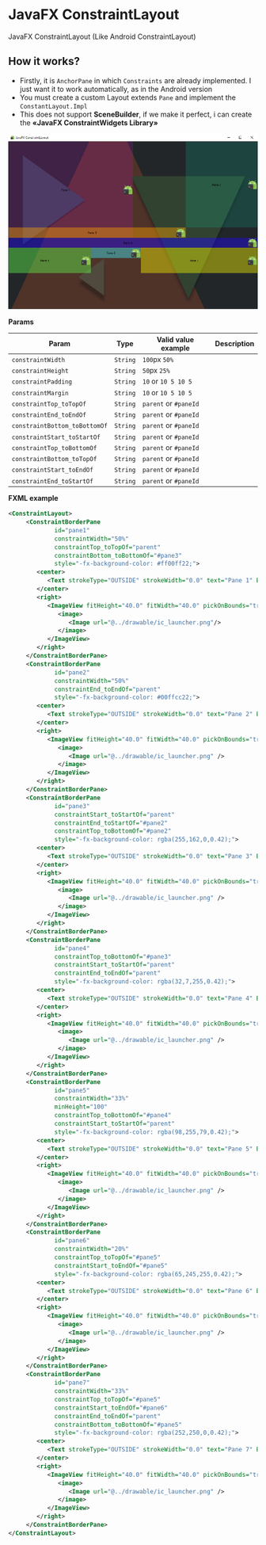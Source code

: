 # JavaFX ConstraintLayout
JavaFX ConstraintLayout (Like Android ConstraintLayout)

How it works?
--------
* Firstly, it is ```AnchorPane``` in which ```Constraints``` are already implemented. I just want it to work automatically, as in the Android version
* You must create a custom Layout extends ```Pane``` and implement the ```ConstantLayout.Impl```
* This does not support **SceneBuilder**, if we make it perfect, i can create the **«JavaFX ConstraintWidgets Library»**

![Preview](preview.png)

**Params**

| Param | Type | Valid value example | Description |
| --- | --- | --- | --- |
| ```constraintWidth``` | ```String``` | ```100```px ```50%``` |
| ```constraintHeight``` | ```String``` | ```50```px ```25%``` |
| ```constraintPadding``` |```String``` | ```10``` or ```10 5 10 5``` |
| ```constraintMargin``` | ```String``` | ```10``` or ```10 5 10 5``` |
| ```constraintTop_toTopOf``` | ```String``` | ```parent``` or ```#paneId``` |
| ```constraintEnd_toEndOf``` | ```String``` | ```parent``` or ```#paneId``` |
| ```constraintBottom_toBottomOf``` | ```String``` | ```parent``` or ```#paneId``` |
| ```constraintStart_toStartOf``` | ```String``` | ```parent``` or ```#paneId``` |
| ```constraintTop_toBottomOf``` | ```String``` | ```parent``` or ```#paneId``` |
| ```constraintBottom_toTopOf``` | ```String``` | ```parent``` or ```#paneId``` |
| ```constraintStart_toEndOf``` | ```String``` | ```parent``` or ```#paneId``` |  |
| ```constraintEnd_toStartOf``` | ```String``` | ```parent``` or ```#paneId``` |  |

**FXML example**
```xml
<ConstraintLayout>
     <ConstraintBorderPane
             id="pane1"
             constraintWidth="50%"
             constraintTop_toTopOf="parent"
             constraintBottom_toBottomOf="#pane3"
             style="-fx-background-color: #ff00ff22;">
        <center>
           <Text strokeType="OUTSIDE" strokeWidth="0.0" text="Pane 1" BorderPane.alignment="CENTER"/>
        </center>
        <right>
           <ImageView fitHeight="40.0" fitWidth="40.0" pickOnBounds="true" preserveRatio="true" BorderPane.alignment="CENTER">
              <image>
                 <Image url="@../drawable/ic_launcher.png"/>
              </image>
           </ImageView>
        </right>
     </ConstraintBorderPane>
     <ConstraintBorderPane
             id="pane2"
             constraintWidth="50%"
             constraintEnd_toEndOf="parent"
             style="-fx-background-color: #00ffcc22;">
        <center>
           <Text strokeType="OUTSIDE" strokeWidth="0.0" text="Pane 2" BorderPane.alignment="CENTER" />
        </center>
        <right>
           <ImageView fitHeight="40.0" fitWidth="40.0" pickOnBounds="true" preserveRatio="true" BorderPane.alignment="CENTER">
              <image>
                 <Image url="@../drawable/ic_launcher.png" />
              </image>
           </ImageView>
        </right>
     </ConstraintBorderPane>
     <ConstraintBorderPane
             id="pane3"
             constraintStart_toStartOf="parent"
             constraintEnd_toStartOf="#pane2"
             constraintTop_toBottomOf="#pane2"
             style="-fx-background-color: rgba(255,162,0,0.42);">
        <center>
           <Text strokeType="OUTSIDE" strokeWidth="0.0" text="Pane 3" BorderPane.alignment="CENTER"/>
        </center>
        <right>
           <ImageView fitHeight="40.0" fitWidth="40.0" pickOnBounds="true" preserveRatio="true" BorderPane.alignment="CENTER">
              <image>
                 <Image url="@../drawable/ic_launcher.png" />
              </image>
           </ImageView>
        </right>
     </ConstraintBorderPane>
     <ConstraintBorderPane
             id="pane4"
             constraintTop_toBottomOf="#pane3"
             constraintStart_toStartOf="parent"
             constraintEnd_toEndOf="parent"
             style="-fx-background-color: rgba(32,7,255,0.42);">
        <center>
           <Text strokeType="OUTSIDE" strokeWidth="0.0" text="Pane 4" BorderPane.alignment="CENTER"/>
        </center>
        <right>
           <ImageView fitHeight="40.0" fitWidth="40.0" pickOnBounds="true" preserveRatio="true" BorderPane.alignment="CENTER">
              <image>
                 <Image url="@../drawable/ic_launcher.png" />
              </image>
           </ImageView>
        </right>
     </ConstraintBorderPane>
     <ConstraintBorderPane
             id="pane5"
             constraintWidth="33%"
             minHeight="100"
             constraintTop_toBottomOf="#pane4"
             constraintStart_toStartOf="parent"
             style="-fx-background-color: rgba(98,255,79,0.42);">
        <center>
           <Text strokeType="OUTSIDE" strokeWidth="0.0" text="Pane 5" BorderPane.alignment="CENTER"/>
        </center>
        <right>
           <ImageView fitHeight="40.0" fitWidth="40.0" pickOnBounds="true" preserveRatio="true" BorderPane.alignment="CENTER">
              <image>
                 <Image url="@../drawable/ic_launcher.png" />
              </image>
           </ImageView>
        </right>
     </ConstraintBorderPane>
     <ConstraintBorderPane
             id="pane6"
             constraintWidth="20%"
             constraintTop_toTopOf="#pane5"
             constraintStart_toEndOf="#pane5"
             style="-fx-background-color: rgba(65,245,255,0.42);">
        <center>
           <Text strokeType="OUTSIDE" strokeWidth="0.0" text="Pane 6" BorderPane.alignment="CENTER"/>
        </center>
        <right>
           <ImageView fitHeight="40.0" fitWidth="40.0" pickOnBounds="true" preserveRatio="true" BorderPane.alignment="CENTER">
              <image>
                 <Image url="@../drawable/ic_launcher.png" />
              </image>
           </ImageView>
        </right>
     </ConstraintBorderPane>
     <ConstraintBorderPane
             id="pane7"
             constraintWidth="33%"
             constraintTop_toTopOf="#pane5"
             constraintStart_toEndOf="#pane6"
             constraintEnd_toEndOf="parent"
             constraintBottom_toBottomOf="#pane5"
             style="-fx-background-color: rgba(252,250,0,0.42);">
        <center>
           <Text strokeType="OUTSIDE" strokeWidth="0.0" text="Pane 7" BorderPane.alignment="CENTER"/>
        </center>
        <right>
           <ImageView fitHeight="40.0" fitWidth="40.0" pickOnBounds="true" preserveRatio="true" BorderPane.alignment="CENTER">
              <image>
                 <Image url="@../drawable/ic_launcher.png" />
              </image>
           </ImageView>
        </right>
     </ConstraintBorderPane>
</ConstraintLayout>
```

